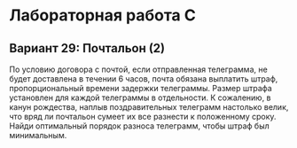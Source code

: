 # Лабораторная работа C
## Вариант 29: Почтальон (2)
По условию договора с почтой, если отправленная телеграмма, не будет доставлена в
течении 6 часов, почта обязана выплатить штраф, пропорциональный времени задержки
телеграммы. Размер штрафа установлен для каждой телеграммы в отдельности. К
сожалению, в канун рождества, наплыв поздравительных телеграмм настолько велик, что
вряд ли почтальон сумеет их все разнести к положенному сроку. Найди оптимальный
порядок разноса телеграмм, чтобы штраф был минимальным.
